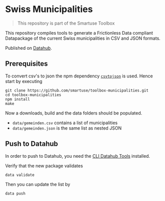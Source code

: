 # Swiss Municipalities

> This repository is part of the Smartuse Toolbox

This repository compiles tools to generate a Frictionless Data compliant Datapackage of the current Swiss municipalities in CSV and JSON formats. 

Published on [Datahub](https://datahub.io/n0rdlicht/ch-municipalities/v/1).

## Prerequisites

To convert csv's to json the npm dependency [`csvtojson`](https://github.com/Keyang/node-csvtojson) is used. Hence start by executing

    git clone https://github.com/smartuse/toolbox-municipalities.git
    cd toolbox-municipalities
    npm install
    make

Now a downloads, build and the data folders should be populated.

* `data/gemeinden.csv` contains a list of municipalities
* `data/gemeinden.json` is the same list as nested JSON

## Push to Datahub

In order to push to Datahub, you need the [CLI Datahub Tools](https://docs.datahub.io/publishers/cli/) installed. 

Verify that the new package validates

    data validate

Then you can update the list by

    data push

